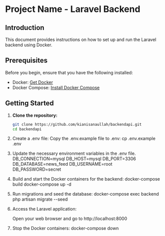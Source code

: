 # Project Name - Laravel Backend

## Introduction

This document provides instructions on how to set up and run the Laravel backend using Docker.

## Prerequisites

Before you begin, ensure that you have the following installed:

- Docker: [Get Docker](https://docs.docker.com/get-docker/)
- Docker Compose: [Install Docker Compose](https://docs.docker.com/compose/install/)

## Getting Started

1. **Clone the repository:**

   ```bash
   git clone https://github.com/kianisanaullah/backendapi.git
   cd backendapi

2. Create a .env file:
   Copy the .env.example file to .env:
   cp .env.example .env

3. Update the necessary environment variables in the .env file.
DB_CONNECTION=mysql
DB_HOST=mysql
DB_PORT=3306
DB_DATABASE=news_feed
DB_USERNAME=root
DB_PASSWORD=secret

4. Build and start the Docker containers for the backend:
   docker-compose build
   docker-compose up -d

5. Run migrations and seed the database:
   docker-compose exec backend php artisan migrate --seed

6. Access the Laravel application:

    Open your web browser and go to http://localhost:8000

7. Stop the Docker containers:
    docker-compose down
